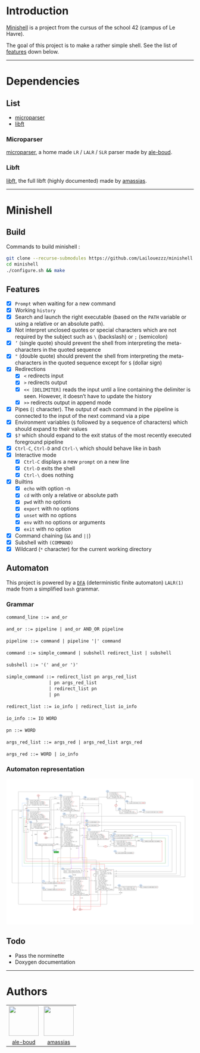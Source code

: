 # Introduction

[Minishell](#minishell) is a project from the cursus of the school 42 (campus of Le Havre).

The goal of this project is to make a rather simple shell. See the list of [features](#features) down below.

---
# Dependencies

## List

- [microparser](#microparser)
- [libft](#libft)

### Microparser

[microparser](https://github.com/Lailouezzz/microparser), a home made `LR` / `LALR` / `SLR` parser made by [ale-boud](https://github.com/lailouezzz).

### Libft

[libft](https://github.com/Dyamen1411/42-libft-full), the full libft (highly documented) made by [amassias](https://github.com/Dyamen1411).

---
# Minishell

## Build

Commands to build minishell :

```sh
git clone --recurse-submodules https://github.com/Lailouezzz/minishell
cd minishell
./configure.sh && make
```

## Features

- [x] `Prompt` when waiting for a new command
- [x] Working `history`
- [x] Search and launch the right executable (based on the `PATH` variable or using a
relative or an absolute path).
- [x] Not interpret unclosed quotes or special characters which are not required by the
subject such as `\` (backslash) or `;` (semicolon)
- [x] `’` (single quote) should prevent the shell from interpreting the meta-
characters in the quoted sequence
- [x] `"` (double quote) should prevent the shell from interpreting the meta-
characters in the quoted sequence except for `$` (dollar sign)
- [x] Redirections
	- [x] `<` redirects input
	- [x] `>` redirects output
	- [x] `<< [DELIMITER]` reads the input until a line containing the
delimiter is seen. However, it doesn’t have to update the history
	- [x] `>>` redirects output in append mode
- [x] Pipes (`|` character). The output of each command in the pipeline is
connected to the input of the next command via a pipe
- [x] Environment variables (`$` followed by a sequence of characters) which
should expand to their values
- [x] `$?` which should expand to the exit status of the most recently executed
foreground pipeline
- [x] `Ctrl-C`, `Ctrl-D` and `Ctrl-\` which should behave like in bash
- [x] Interactive mode
	- [x] `Ctrl-C` displays a new `prompt` on a new line
	- [x] `Ctrl-D` exits the shell
	- [x] `Ctrl-\` does nothing
- [x] Builtins
	- [x] `echo` with option -n
	- [x] `cd` with only a relative or absolute path
	- [x] `pwd` with no options
	- [x] `export` with no options
	- [x] `unset` with no options
	- [x] `env` with no options or arguments
	- [x] `exit` with no option
- [x] Command chaining (`&&` and `||`)
- [x] Subshell with `(COMMAND)`
- [x] Wildcard (`*` character) for the current working directory

## Automaton

This project is powered by a [`DFA`](https://en.wikipedia.org/wiki/Deterministic_finite_automaton) (deterministic finite automaton) `LALR(1)` made from a simplified `bash` grammar.

### Grammar

```EBNF
command_line ::= and_or

and_or ::= pipeline | and_or AND_OR pipeline

pipeline ::= command | pipeline '|' command

command ::= simple_command | subshell redirect_list | subshell

subshell ::= '(' and_or ')'

simple_command ::= redirect_list pn args_red_list
				| pn args_red_list
				| redirect_list pn
				| pn

redirect_list ::= io_info | redirect_list io_info

io_info ::= IO WORD

pn ::= WORD

args_red_list ::= args_red | args_red_list args_red

args_red ::= WORD | io_info
```

### Automaton representation

![Error](doc/automata/MINISHELL_DFA.png)

## Todo

- Pass the norminette
- Doxygen documentation

---
# Authors

<table>
	<tr>
		<td> <img style="width:80px;height:80px;" src="https://avatars.githubusercontent.com/u/25978607?v=4"> </td>
		<td> <img style="width:80px;height:80px;" src="https://avatars.githubusercontent.com/u/37182076?v=4"> </td>
	</tr>
	<tr>
		<td style="text-align:center"> <a href="https://github.com/lailouezzz">ale-boud</a> </td>
		<td style="text-align:center"> <a href="https://github.com/Dyamen1411">amassias</a> </td>
	</tr>
</table>
